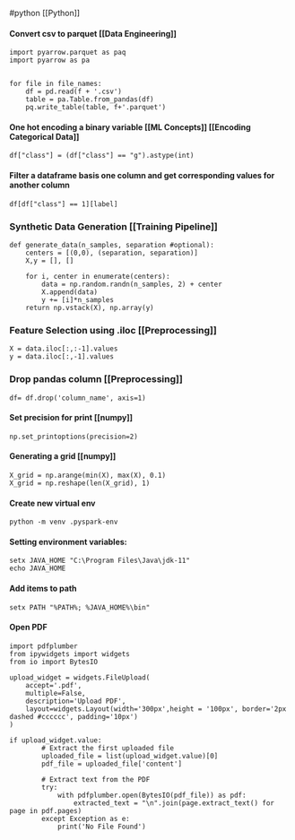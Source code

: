 #python [[Python]]

#### Convert csv to parquet [[Data Engineering]]
```
import pyarrow.parquet as paq
import pyarrow as pa


for file in file_names:
	df = pd.read(f + '.csv')
	table = pa.Table.from_pandas(df)
	pq.write_table(table, f+'.parquet')
```


#### One hot encoding a binary variable [[ML Concepts]] [[Encoding Categorical Data]]

```
df["class"] = (df["class"] == "g").astype(int)
```

#### Filter a dataframe basis one column and get corresponding values for another column


```
df[df["class"] == 1][label]
```


### Synthetic Data Generation [[Training Pipeline]]

```
def generate_data(n_samples, separation #optional):
	centers = [(0,0), (separation, separation)]
	X,y = [], []

	for i, center in enumerate(centers):
		data = np.random.randn(n_samples, 2) + center
		X.append(data)
		y += [i]*n_samples
	return np.vstack(X), np.array(y)
```

### Feature Selection using .iloc [[Preprocessing]]

```
X = data.iloc[:,:-1].values
y = data.iloc[:,-1].values
```


### Drop pandas column [[Preprocessing]]

```
df= df.drop('column_name', axis=1)
```


#### Set precision for print [[numpy]]
```
np.set_printoptions(precision=2)
```


#### Generating a grid [[numpy]]
```
X_grid = np.arange(min(X), max(X), 0.1)
X_grid = np.reshape(len(X_grid), 1)
```

#### Create new virtual env
```
python -m venv .pyspark-env
```


#### Setting environment variables:
```
setx JAVA_HOME "C:\Program Files\Java\jdk-11"
echo JAVA_HOME
```

#### Add items to path
```
setx PATH "%PATH%; %JAVA_HOME%\bin"
```



#### Open PDF
```
import pdfplumber
from ipywidgets import widgets
from io import BytesIO

upload_widget = widgets.FileUpload(
    accept='.pdf', 
    multiple=False,
    description='Upload PDF',
    layout=widgets.Layout(width='300px',height = '100px', border='2px dashed #cccccc', padding='10px')
)

if upload_widget.value:
        # Extract the first uploaded file
        uploaded_file = list(upload_widget.value)[0]
        pdf_file = uploaded_file['content']

        # Extract text from the PDF
        try:
            with pdfplumber.open(BytesIO(pdf_file)) as pdf:
                extracted_text = "\n".join(page.extract_text() for page in pdf.pages)
        except Exception as e:
	        print('No File Found')
```